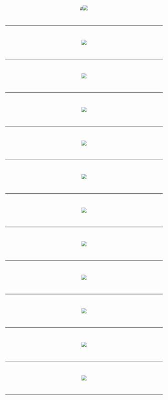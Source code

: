 <div align="center">

<br>

#<img src="https://i.ibb.co/SVmrzcp/1.png" border="0">

<br><hr><br>

<img src="https://i.ibb.co/ThRD4hW/2.png" border="0">

<br><hr><br>

<img src="https://i.ibb.co/KwgyXhN/3.png" border="0">

<br><hr><br>

<img src="https://i.ibb.co/T4Nhb3T/4.png" border="0">

<br><hr><br>

<img src="https://i.ibb.co/ssJyV5G/5.png" border="0">

<br><hr><br>

<img src="https://i.ibb.co/PDTVwxS/6.png" border="0">

<br><hr><br>

<img src="https://i.ibb.co/3S186qT/7.png" border="0">

<br><hr><br>

<img src="https://i.ibb.co/9rCpTWs/8.png" border="0">

<br><hr><br>

<img src="https://i.ibb.co/RHcrb5h/9.png" border="0">

<br><hr><br>

<img src="https://i.ibb.co/N3CHNC5/10.png" border="0">

<br><hr><br>

<img src="https://i.ibb.co/0QHQ6MJ/11.png" border="0">

<br><hr><br>

<img src="https://i.ibb.co/4Sktnvt/12.png" border="0">

<br><hr><br>

</div>
